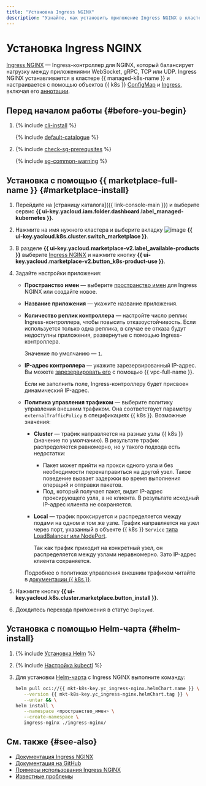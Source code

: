 ```yaml
---
title: "Установка Ingress NGINX"
description: "Узнайте, как установить приложение Ingress NGINX в кластере {{ managed-k8s-name }}."
---
```


# Установка Ingress NGINX


[Ingress NGINX](https://docs.nginx.com/nginx-ingress-controller/overview/about/) — Ingress-контроллер для NGINX, который балансирует нагрузку между приложениями WebSocket, gRPC, TCP или UDP. Ingress NGINX устанавливается в кластере {{ managed-k8s-name }} и настраивается с помощью объектов {{ k8s }} [ConfigMap](https://docs.nginx.com/nginx-ingress-controller/configuration/global-configuration/configmap-resource/) и [Ingress](https://kubernetes.io/docs/concepts/services-networking/ingress/), включая его [аннотации](https://docs.nginx.com/nginx-ingress-controller/configuration/ingress-resources/advanced-configuration-with-annotations/).

## Перед началом работы {#before-you-begin}

1. {% include [cli-install](../../../_includes/cli-install.md) %}

   {% include [default-catalogue](../../../_includes/default-catalogue.md) %}

1. {% include [check-sg-prerequsites](../../../_includes/managed-kubernetes/security-groups/check-sg-prerequsites-lvl3.md) %}

   {% include [sg-common-warning](../../../_includes/managed-kubernetes/security-groups/sg-common-warning.md) %}

## Установка с помощью {{ marketplace-full-name }} {#marketplace-install}

1. Перейдите на [страницу каталога]({{ link-console-main }}) и выберите сервис **{{ ui-key.yacloud.iam.folder.dashboard.label_managed-kubernetes }}**.
1. Нажмите на имя нужного кластера и выберите вкладку ![image](../../../_assets/console-icons/shopping-cart.svg) **{{ ui-key.yacloud.k8s.cluster.switch_marketplace }}**.
1. В разделе **{{ ui-key.yacloud.marketplace-v2.label_available-products }}** выберите [Ingress NGINX](/marketplace/products/yc/ingress-nginx) и нажмите кнопку **{{ ui-key.yacloud.marketplace-v2.button_k8s-product-use }}**.
1. Задайте настройки приложения:

   * **Пространство имен** — выберите [пространство имен](../../concepts/index.md#namespace) для Ingress NGINX или создайте новое.
   * **Название приложения** — укажите название приложения.
   * **Количество реплик контроллера** — настройте число реплик Ingress-контроллера, чтобы повысить отказоустойчивость. Если используется только одна реплика, в случае ее отказа будут недоступны приложения, развернутые с помощью Ingress-контроллера.

      Значение по умолчанию — `1`.

   * **IP-адрес контроллера** — укажите зарезервированный IP-адрес. Вы можете [зарезервировать его](../../../vpc/operations/get-static-ip) с помощью {{ vpc-full-name }}.

      Если не заполнить поле, Ingress-контроллеру будет присвоен динамический IP-адрес.

   * **Политика управления трафиком** — выберите политику управления внешним трафиком. Она соответствует параметру `externalTrafficPolicy` в спецификациях {{ k8s }}. Возможные значения:

      * **Cluster** — трафик направляется на разные узлы {{ k8s }} (значение по умолчанию). В результате трафик распределяется равномерно, но у такого подхода есть недостатки:

         * Пакет может прийти на прокси одного узла и без необходимости перенаправиться на другой узел. Такое поведение вызвает задержки во время выполнения операций и отправки пакетов.
         * Под, который получает пакет, видит IP-адрес проксирующего узла, а не клиента. В результате исходный IP-адрес клиента не сохраняется.

      * **Local** — трафик проксируется и распределяется между подами на одном и том же узле. Трафик направляется на узел через порт, указанный в объекте {{ k8s }} `Service` [типа LoadBalancer или NodePort](https://kubernetes.io/docs/concepts/services-networking/service/#publishing-services-service-types).

         Так как трафик приходит на конкретный узел, он распределяется между узлами неравномерно. Зато IP-адрес клиента сохраняется.

      Подробнее о политиках управления внешним трафиком читайте в [документации {{ k8s }}](https://kubernetes.io/docs/reference/networking/virtual-ips/#external-traffic-policy).

1. Нажмите кнопку **{{ ui-key.yacloud.k8s.cluster.marketplace.button_install }}**.
1. Дождитесь перехода приложения в статус `Deployed`.

## Установка с помощью Helm-чарта {#helm-install}

1. {% include [Установка Helm](../../../_includes/managed-kubernetes/helm-install.md) %}
1. {% include [Настройка kubectl](../../../_includes/managed-kubernetes/kubectl-install.md) %}
1. Для установки [Helm-чарта](https://helm.sh/docs/topics/charts/) с Ingress NGINX выполните команду:

   ```bash
   helm pull oci://{{ mkt-k8s-key.yc_ingress-nginx.helmChart.name }} \
      --version {{ mkt-k8s-key.yc_ingress-nginx.helmChart.tag }} \
      --untar && \
   helm install \
      --namespace <пространство_имен> \
      --create-namespace \
      ingress-nginx ./ingress-nginx/
   ```

## См. также {#see-also}

* [Документация Ingress NGINX](https://docs.nginx.com/nginx-ingress-controller/)
* [Документация на GitHub](https://github.com/kubernetes/ingress-nginx)
* [Примеры использования Ingress NGINX](https://github.com/kubernetes/ingress-nginx/tree/main/docs/examples)
* [Известные проблемы](https://github.com/kubernetes/ingress-nginx/issues)
